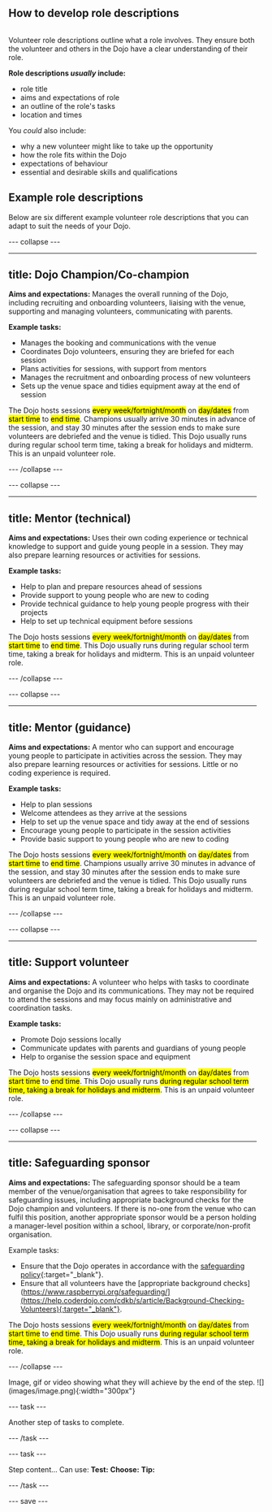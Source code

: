 ## How to develop role descriptions

<div style="display: flex; flex-wrap: wrap">
<div style="flex-basis: 200px; flex-grow: 1; margin-right: 15px;">

Volunteer role descriptions outline what a role involves. They ensure both the volunteer and others in the Dojo have a clear understanding of their role.

**Role descriptions *usually* include:**
+ role title 
+ aims and expectations of role
+ an outline of the role's tasks
+ location and times

You *could* also include:
+ why a new volunteer might like to take up the opportunity
+ how the role fits within the Dojo
+ expectations of behaviour
+ essential and desirable skills and qualifications

## Example role descriptions
Below are six different example volunteer role descriptions that you can adapt to suit the needs of your Dojo.

--- collapse ---

---
title: Dojo Champion/Co-champion
---

**Aims and expectations:** Manages the overall running of the Dojo, including recruiting and onboarding volunteers, liaising with the venue, supporting and managing volunteers, communicating with parents.
  
**Example tasks:**
+ Manages the booking and communications with the venue
+ Coordinates Dojo volunteers, ensuring they are briefed for each session
+ Plans activities for sessions, with support from mentors
+ Manages the recruitment and onboarding process of new volunteers
+ Sets up the venue space and tidies equipment away at the end of session

The Dojo hosts sessions <mark>every week/fortnight/month</mark>  on <mark>day/dates</mark> from <mark>start time</mark> to <mark>end time</mark>. Champions usually arrive 30 minutes in advance of the session, and stay 30 minutes after the session ends to make sure volunteers are debriefed and the venue is tidied. This Dojo usually runs during regular school term time, taking a break for holidays and midterm. 
This is an unpaid volunteer role.


--- /collapse ---
  

--- collapse ---

---
title: Mentor (technical)
---

**Aims and expectations:** Uses their own coding experience or technical knowledge to support and guide young people in a session. They may also prepare learning resources or activities for sessions.

**Example tasks:**
+ Help to plan and prepare resources ahead of sessions
+ Provide support to young people who are new to coding
+ Provide technical guidance to help young people progress with their projects
+ Help to set up technical equipment before sessions

The Dojo hosts sessions <mark>every week/fortnight/month</mark>  on <mark>day/dates</mark> from <mark>start time</mark> to <mark>end time</mark>. This Dojo usually runs during regular school term time, taking a break for holidays and midterm. 
This is an unpaid volunteer role.



--- /collapse ---
  
--- collapse ---

---
title: Mentor (guidance)
---

**Aims and expectations:** A mentor who can support and encourage young people to participate in activities across the session. They may also prepare learning resources or activities for sessions. Little or no coding experience is required. 

**Example tasks:**
+ Help to plan sessions
+ Welcome attendees as they arrive at the sessions
+ Help to set up the venue space and tidy away at the end of sessions
+ Encourage young people to participate in the session activities
+ Provide basic support to young people who are new to coding

The Dojo hosts sessions <mark>every week/fortnight/month</mark>  on <mark>day/dates</mark> from <mark>start time</mark> to <mark>end time</mark>. Champions usually arrive 30 minutes in advance of the session, and stay 30 minutes after the session ends to make sure volunteers are debriefed and the venue is tidied. This Dojo usually runs during regular school term time, taking a break for holidays and midterm. 
This is an unpaid volunteer role.

--- /collapse ---
  
--- collapse ---

---
title: Support volunteer
---

**Aims and expectations:** A volunteer who helps with tasks to coordinate and organise the Dojo and its communications. They may not be required to attend the sessions and may focus mainly on administrative and coordination tasks.

**Example tasks:**
+ Promote Dojo sessions locally
+ Communicate updates with parents and guardians of young people
+ Help to organise the session space and equipment


The Dojo hosts sessions <mark>every week/fortnight/month</mark>  on <mark>day/dates</mark> from <mark>start time</mark> to <mark>end time</mark>. This Dojo usually runs <mark>during regular school term time, taking a break for holidays and midterm</mark>. 
This is an unpaid volunteer role.

--- /collapse ---
  
--- collapse ---

---
title: Safeguarding sponsor
---

**Aims and expectations:** The safeguarding sponsor should be a team member of the venue/organisation that agrees to take responsibility for safeguarding issues, including appropriate background checks for the Dojo champion and volunteers. If there is no-one from the venue who can fulfil this position, another appropriate sponsor would be a person holding a manager-level position within a school, library, or corporate/non-profit organisation.

Example tasks:

+ Ensure that the Dojo operates in accordance with the [safeguarding policy](https://www.raspberrypi.org/safeguarding/){:target="_blank"}.
+ Ensure that all volunteers have the [appropriate background checks](https://www.raspberrypi.org/safeguarding/](https://help.coderdojo.com/cdkb/s/article/Background-Checking-Volunteers){:target="_blank"}.


The Dojo hosts sessions <mark>every week/fortnight/month</mark>  on <mark>day/dates</mark> from <mark>start time</mark> to <mark>end time</mark>. This Dojo usually runs <mark>during regular school term time, taking a break for holidays and midterm</mark>. 
This is an unpaid volunteer role.

--- /collapse ---
</div>
<div>
Image, gif or video showing what they will achieve by the end of the step. ![](images/image.png){:width="300px"}
</div>
</div>

--- task ---

Another step of tasks to complete.

--- /task ---

--- task ---

Step content... 
Can use:
**Test:**
**Choose:**
**Tip:**

--- /task ---

--- save ---
